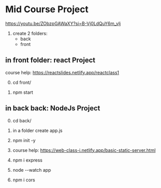 # Mid Course Project

https://youtu.be/ZObzpGAWaXY?si=B-Vj0LdQuY6m_vlj

1. create 2 folders:
   - back
   - front

## in front folder: react Project

course help: https://reactslides.netlify.app/reactclass1

0. cd front/

1. npm start

## in back back: NodeJs Project

0. cd back/

1. in a folder create app.js

2. npm init -y

3. course help: https://web-class-i.netlify.app/basic-static-server.html

4. npm i express

5. node --watch app

6. npm i cors
